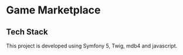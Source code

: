 # Game Marketplace

## Tech Stack

This project is developed using Symfony 5,  Twig, mdb4 and javascript.